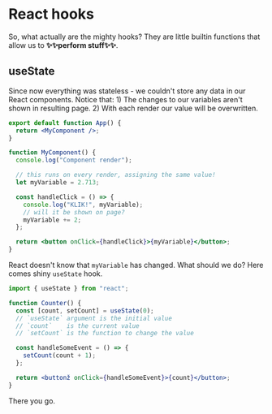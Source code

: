 # React hooks

So, what actually are the mighty hooks? They are little builtin functions that allow us to **✨✨perform stuff✨✨**.

## useState

Since now everything was stateless - we couldn't store any data in our React components. Notice that:
	1) The changes to our variables aren't shown in resulting page. 
	2) With each render our value will be overwritten.

```jsx
export default function App() {
  return <MyComponent />;
}

function MyComponent() {
  console.log("Component render");

  // this runs on every render, assigning the same value!
  let myVariable = 2.713;

  const handleClick = () => {
    console.log("KLIK!", myVariable);
    // will it be shown on page?
    myVariable += 2;
  };

  return <button onClick={handleClick}>{myVariable}</button>;
}
```

React doesn't know that `myVariable` has changed. What should we do? Here comes shiny `useState` hook.

```jsx
import { useState } from "react";

function Counter() {
  const [count, setCount] = useState(0);
  // `useState` argument is the initial value
  // `count`    is the current value
  // `setCount` is the function to change the value

  const handleSomeEvent = () => {
    setCount(count + 1);
  };

  return <buttonž onClick={handleSomeEvent}>{count}</button>;
}
```

There you go.
